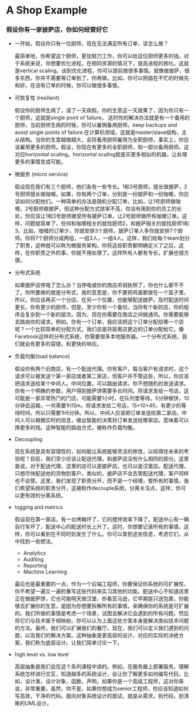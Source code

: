 # A Shop Example

### 假设你有一家披萨店，你如何经营好它

- 一开始，假设你只有一位厨师，现在无法满足所有订单，该怎么做？
  
  最简单地，你希望这个厨师，更加努力工作，你可以给这位厨师更多的钱。对于系统来说，你想要优化进程，在相同资源的情况下，提高进程的吞吐。这就是vertical scaling。谈到优化进程，你可以提前做很多事情。就像做披萨，很多东西，你并不需要等订单到了，你再做。比如，你可以把面在不忙的时候先和好。在没有订单的时候，你可以做很多事情。
  
- 可恢复性 (resilient)

  假设你的厨师生病了，请了一天病假，你的生意这一天就黄了，因为你只有一个厨师，这就是single point of failure。 这时你的解决办法就是有一个备用的厨师，当前厨师生病的时候，你可以雇佣备用厨师。keep backups and avoid single points of failure.在计算机领域，这就是master/slave结构，主从结构。当你的生意越做越大，会将备用厨师雇用为全职厨师，事实上，你应该雇用更多的厨师。假设，你现在有更多的全职厨师，和一部分备用厨师。这对应horizontal scaling。horizontal scaling就是买更多相似的机器，让处理更多的事情变成可能。
  
  
- 微服务 (micro service)

  假设现在我们有三个厨师，他们各有一些专长。1和3号厨师，擅长做披萨，2号厨师擅长做咖喱。如果，你有两个订单，分别是一份披萨和一份咖喱，你应该如何分配他们。一种简单的办法是随机分配订单，比如，让1号厨师做咖喱，2号厨师做披萨，但这种分配方式效率不高，你没有用到你的员工的长处，你应该让1和3号厨师接受所有披萨订单，让2号厨师做所有咖喱订单。这样，问题就简单了，任何和咖喱相关的就找厨师2，和披萨相关的就找厨师1和3。比如，咖喱的订单少，你就安排3个厨师，披萨订单人多你就安排7个厨师。你将7个厨师分成两组，一组3人，一组4人。这样，我们给每个team划分了职责，这种就可以称为微服务架构。你将这些职责都明确定义了之后，这样，在你职责之外的事，你就不用处理了。这样所有人都有专长，扩展也很方便。
  
  
- 分布式系统

  如果披萨店停电了怎么办？当停电或你的商店吊销执照了，你也什么都干不了。你所要做的就是分布式，我的意思是，你不要把鸡蛋都放在一个篮子里，所以，你应该再买一个分店，在另一个位置，也能够配送披萨。及时配送时间更长，你有更少的厨师，但是，至少你有一个备份。当你有个新的店，你的程序会复杂到一个新的层次。因为，现在你需要在商店之间做通讯。你需要能够去路由你的请求。例如，你有一个订单，我应该把这个订单分配给哪一个店呢？一个比较简单的分配方式，我们总是将距离店更近的订单分配给它。像Facebook这样的分布式系统，你需要很多本地服务器。一个分布式系统，我们就会有更多的容错，和更快的响应。
  
- 负载均衡(load balance)
  
  假设你有两个旧商店，有一个配送代理。你有客户，每当客户有请求时，这个请求可以被发送个第一家店或者第二家店，但客户并不管这些，所以，你应该把请求送给某个中间人。中间位置，可以路由请求。你不想随机的发送请求。你有一个明确的参数，用户得到披萨饼需要多长时间。将请求发给一号店，这可能是一家非常热门的门店，可能需要1小时，在队列里等待。5分钟做饼，10分钟去运输，一共需要1h15m，将请求发给二号店，15+10+40，有更少的等待时间，所以只需要1h5分钟。所以，中间人应该把订单发送给第二家店。中间人可以根据实时的信息，做出智能的决策将订单发送给哪家店。意味着可以挣更多的钱。这种智能的路由方式，被称作负载均衡。
  
- Decoupling
  
  现在系统是具有容错性的，如何能让系统能够灵活的修改，以经得住未来的考验呢？目前，我们至少应该让配送代理，和披萨店没有什么相同的部分。这里是说，对于配送代理，这里的店可以是披萨店，也可以是汉堡店。配送代理，只想尽快配送他的货物到客户。类似的，披萨店不会去管配送代理，客户同样也不会管。这里，我们发现了职责分开，而不是一个经理，管所有的事情。我们希望系统的职责分开，这被称作decouple系统，分离关注点，这样，你可以更有效的分离系统。
  
- logging and metrics

  假设现在第一家店，有一台烤箱坏了，它的搅拌效率下降了，配送中心有一辆自行车坏了，配送中心的配送时长上升了。这时，你想要记录所有的事情，这样，你可以看到在不同时刻发生了什么。你可以拿到这些信息，考虑它们，从中找到一些想法。
  
  - Analytics
  - Auditing
  - Reporting
  - Machine Learning
  
  最后也是最重要的一点，作为一个后端工程师，你要保证你系统的可扩展性，你不希望一遍又一遍的重写这些代码来实习其他的功能。配送中心不知道店里正在做披萨饼，它也可能明天做汉堡，你看亚马逊，它早期是只送包裹，你能够去扩展你的生意，是因为你想要拆解所有的事情，来确保你的系统是可扩展的。我们所做的事情是考虑一个场景，试图去解决它会遇到的所有问题。然后将它们与技术属于相映射。你可以认为上面这些方案本身是解决类似技术问题的方法。最终，我们可以扩展我们的餐厅。现在，我们可以定义我们遇到的问题，以及我们的解决方案。这种抽象是更高层的设计，对应的实际的决绝方案，我们称为底层设计。让我们简单讨论一下。
  
- high level vs. low level
  
  高层抽象是我们会在这个系列课程中讲的。例如，在服务器上部署服务。理解系统怎样进行交互，知道越多的系统设计，会让你了解更多如何编写代码，比如，设计类，设计对象，函数，声明，如果你是一个高级工程师，这对你来说，非常重要。虽然，你不是，如果你想成为senior工程师，你应该知道如何写高效，干净的代码。面向对象系统设计的面试，就是从需求，到代码，到清晰的UML设计。
  